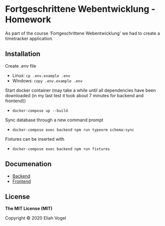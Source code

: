 # Fortgeschrittene Webentwicklung - Homework
As part of the course 'Fortgeschrittene Webentwicklung' we had to create a timetracker application.

## Installation

Create .env file

* Linux: `cp .env.example .env`
* Windows: `copy .env.example .env`

Start docker container (may take a while until all dependencies have been downloaded (in my last test it took about 7 minutes for backend and frontend))

* `docker-compose up --build`

Sync database through a new command prompt

* `docker-compose exec backend npm run typeorm schema:sync`

Fixtures can be inserted with

* `docker-compose exec backend npm run fixtures`



## Documenation

* [Backend](app/backend/README.md)
* [Frontend](app/frontend/README.md)

## License
**The MIT License (MIT)**

Copyright © 2020 Eliah Vogel